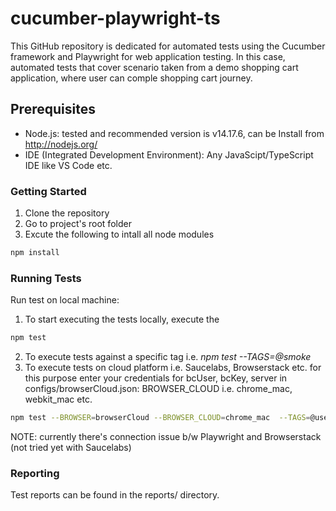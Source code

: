 # cucumber-playwright-ts
This GitHub repository is dedicated for automated tests using the Cucumber framework and Playwright for web application testing. In this case, automated tests that cover scenario taken from a demo shopping cart application, where user can comple shopping cart journey.

## Prerequisites
* Node.js: tested and recommended version is v14.17.6, can be Install from http://nodejs.org/
* IDE (Integrated Development Environment): Any JavaScipt/TypeScript IDE like VS Code etc.

### Getting Started
1. Clone the repository
2. Go to project's root folder
3. Excute the following to intall all node modules
```bash
npm install
```

### Running Tests
Run test on local machine:
1. To start executing the tests locally, execute the 
```bash
npm test
```
2. To execute tests against a specific tag i.e. *npm test --TAGS=@smoke*
3. To execute tests on cloud platform i.e. Saucelabs, Browserstack etc. for this purpose enter your credentials for bcUser, bcKey, server in configs/browserCloud.json: BROWSER_CLOUD i.e. chrome_mac, webkit_mac etc.
```bash
npm test --BROWSER=browserCloud --BROWSER_CLOUD=chrome_mac  --TAGS=@userCart1
```

NOTE: currently there's connection issue b/w Playwright and Browserstack (not tried yet with Saucelabs)

### Reporting
Test reports can be found in the reports/ directory.